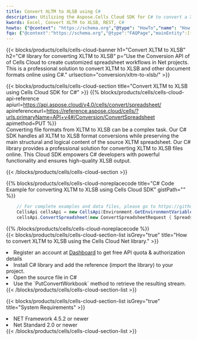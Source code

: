 ```yaml
---
title: Convert XLTM to XLSB using C# 
description: Utilizing the Aspose.Cells Cloud SDK for C# to convert a XLTM format file to a XLSB format file. 
kwords: Excel, Convert XLTM to XLSB, REST, C#
howto: {"@context": "https://schema.org","@type": "HowTo","name": "How to convert XLTM to XLSB using the Cells Cloud Net library.","description": "How to convert XLTM to XLSB using the Cells Cloud Net library.","image": {"@type": "ImageObject"},"url": "/net/conversion/xltm-to-xlsb/","step": [{ "@type": "HowToStep","name": "How to convert XLTM to XLSB using the Cells Cloud Net library. step 1", "image": {"@type": "ImageObject",},"url": "/net/conversion/xltm-to-xlsb/","text": "Register an account at <a href='https://dashboard.aspose.cloud/'>Dashboard</a> to get free API quota & authorization details",},{ "@type": "HowToStep","name": "How to convert XLTM to XLSB using the Cells Cloud Net library. step 1", "image": {"@type": "ImageObject",},"url": "/net/conversion/xltm-to-xlsb/","text": "Install C# library and add the reference (import the library) to your project.",},{ "@type": "HowToStep","name": "How to convert XLTM to XLSB using the Cells Cloud Net library. step 1", "image": {"@type": "ImageObject",},"url": "/net/conversion/xltm-to-xlsb/","text": "Open the source file in C#",},{ "@type": "HowToStep","name": "How to convert XLTM to XLSB using the Cells Cloud Net library. step 1", "image": {"@type": "ImageObject",},"url": "/net/conversion/xltm-to-xlsb/","text": "Use the `PutConvertWorkbook` method to retrieve the resulting stream.",}, ],"supply": {"@type": "HowToSupply","name": "document"},"tool": [{"@type": "HowToTool","name": "Visual Studio, Visual Studio Code, Rider "},{"@type": "HowToTool","name": "Aspose Cells"}],"totalTime": "PT6M"}
fqa: {"@context":"https://schema.org","@type":"FAQPage","mainEntity":[{"@type":"Question","name":"Why convert file formats in C# using REST API?","acceptedAnswer":{"@type":"Answer","text":"Documents are encoded in many ways, and some files may be incompatible with the software you use. To open and read such files, just convert them to appropriate file formats.<br/><ol><li>Install .NET SDK and add the reference (import the library) to your project.</li><li>Open the source file in C# using REST API.</li><li>Call the PutConvertWorkbookRequest() method, passing an output filename with required extension.</li><li>Get the result of conversion as a separate file.</li></ol>"}},{"@type":"Question","name":"What file formats can I convert with your C# library?","acceptedAnswer":{"@type":"Answer","text":"We support a variety of file formats for conversion using .NET library, including XLSX, Excel, xls , PDF, CSV, HTML, Markdown, XML, PNG, JPG, TIFF, Json, TXT and many more."}},{"@type":"Question","name":"What is the maximum allowed file size for conversion using this .NET library?","acceptedAnswer":{"@type":"Answer","text":"There are no file size limits for format conversions using .NET library."}}]}
---
```



{{< blocks/products/cells/cells-cloud-banner h1="Convert XLTM to XLSB" h2="C# library for converting XLTM to XLSB" p="Use the Conversion API of of Cells Cloud to create customized spreadsheet workflows in Net projects. This is a professional solution to convert XLTM to XLSB and other document formats online using C#." urlsection="conversion/xltm-to-xlsb/" >}}

{{< blocks/products/cells/cells-cloud-section  title="Convert XLTM to XLSB using Cells Cloud SDK for C#" >}}
{{% blocks/products/cells/cells-cloud-api-reference  apiurl=https://api.aspose.cloud/v4.0/cells/convert/spreadsheet/  apireferenceurl=https://reference.aspose.cloud/cells/?urls.primaryName=API+v4#/Conversion/ConvertSpreadsheet  apimethod=PUT %}}
<br/>
Converting file formats from XLTM to XLSB can be a complex task. Our C# SDK handles all XLTM to XLSB format conversions while preserving the main structural and logical content of the source XLTM spreadsheet. Our C# library provides a professional solution for converting XLTM to XLSB files online. This Cloud SDK empowers C# developers with powerful functionality and ensures high-quality XLSB output.

{{< /blocks/products/cells/cells-cloud-section >}}

{{% blocks/products/cells/cells-cloud-noreplacecode title="C# Code Example for converting XLTM to XLSB using Cells Cloud SDK" gistPath="" %}}
 
```cs
    // For complete examples and data files, please go to https://github.com/aspose-cells-cloud/aspose-cells-cloud-dotnet/
    CellsApi cellsApi = new CellsApi(Environment.GetEnvironmentVariable("ProductClientId"), Environment.GetEnvironmentVariable("ProductClientSecret"));
    cellsApi.ConvertSpreadsheet(new ConvertSpreadsheetRequest { Spreadsheet = "EmployeeSalesSummary.xltm", format = "xlsb" }, "EmployeeSalesSummary.xlsb");
```
 
{{% /blocks/products/cells/cells-cloud-noreplacecode  %}}
<br/>
{{< blocks/products/cells/cells-cloud-section-list isGrey="true"  title="How to convert XLTM to XLSB using the Cells Cloud Net library." >}}
<li>Register an account at <a href="https://dashboard.aspose.cloud/">Dashboard</a> to get free API quota & authorization details</li>
<li>Install C# library and add the reference (import the library) to your project.</li>
<li>Open the source file in C#</li>
<li>Use the `PutConvertWorkbook` method to retrieve the resulting stream.</li>
{{< /blocks/products/cells/cells-cloud-section-list >}}

{{< blocks/products/cells/cells-cloud-section-list isGrey="true"  title="System Requirements" >}}
<li>NET Framework 4.5.2 or newer</li>
<li>Net Standard 2.0 or newer</li>
{{< /blocks/products/cells/cells-cloud-section-list >}}
